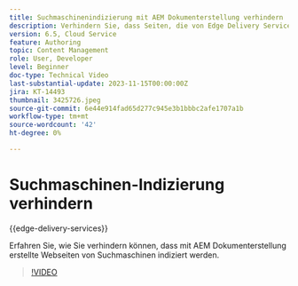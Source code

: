 ```yaml
---
title: Suchmaschinenindizierung mit AEM Dokumenterstellung verhindern
description: Verhindern Sie, dass Seiten, die von Edge Delivery Services bereitgestellt werden, von Suchmaschinen indiziert werden.
version: 6.5, Cloud Service
feature: Authoring
topic: Content Management
role: User, Developer
level: Beginner
doc-type: Technical Video
last-substantial-update: 2023-11-15T00:00:00Z
jira: KT-14493
thumbnail: 3425726.jpeg
source-git-commit: 6e44e914fad65d277c945e3b1bbbc2afe1707a1b
workflow-type: tm+mt
source-wordcount: '42'
ht-degree: 0%

---
```



# Suchmaschinen-Indizierung verhindern

{{edge-delivery-services}}

Erfahren Sie, wie Sie verhindern können, dass mit AEM Dokumenterstellung erstellte Webseiten von Suchmaschinen indiziert werden.

>[!VIDEO](https://video.tv.adobe.com/v/3425726/?learn=on)
